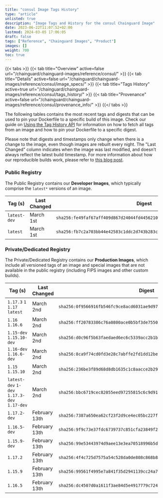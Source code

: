 ```yaml
---
title: "consul Image Tags History"
type: "article"
unlisted: true
description: "Image Tags and History for the consul Chainguard Image"
date: 2023-06-22T11:07:52+02:00
lastmod: 2024-03-05 17:06:05
draft: false
tags: ["Reference", "Chainguard Images", "Product"]
images: []
weight: 700
toc: true
---
```


{{< tabs >}}
{{< tab title="Overview" active=false url="/chainguard/chainguard-images/reference/consul/" >}}
{{< tab title="Details" active=false url="/chainguard/chainguard-images/reference/consul/image_specs/" >}}
{{< tab title="Tags History" active=true url="/chainguard/chainguard-images/reference/consul/tags_history/" >}}
{{< tab title="Provenance" active=false url="/chainguard/chainguard-images/reference/consul/provenance_info/" >}}
{{</ tabs >}}

The following tables contains the most recent tags and digests that can be used to pin your Dockerfile to a specific build of this image. Check our guide on [Using the Tag History API](/chainguard/chainguard-images/using-the-tag-history-api/) for information on how to fetch all tags from an image and how to pin your Dockerfile to a specific digest.

Please note that digests and timestamps only change when there is a change to the image, even though images are rebuilt every night. The "Last Changed" column indicates when the image was last modified, and doesn't always reflect the latest build timestamp. For more information about how our reproducible builds work, please refer to [this blog post](https://www.chainguard.dev/unchained/reproducing-chainguards-reproducible-image-builds).

### Public Registry
The Public Registry contains our **Developer Images**, which typically comprise the `latest*` versions of an image.

| Tag (s)       | Last Changed | Digest                                                                    |
|---------------|--------------|---------------------------------------------------------------------------|
|  `latest-dev` | March 1st    | `sha256:fe49faf67aff409d867d24044fd44562105436c8e107067eb3758de6e42d0851` |
|  `latest`     | March 1st    | `sha256:fb7c2a703bb44e42583c1ddc2d743b283c7c0bc86576e72e76cbed58ede1086e` |


### Private/Dedicated Registry
The Private/Dedicated Registry contains our **Production Images**, which include all versioned tags of an image and special images that are not available in the public registry (including FIPS images and other custom builds).

| Tag (s)                                       | Last Changed  | Digest                                                                    |
|-----------------------------------------------|---------------|---------------------------------------------------------------------------|
|  `1.17.3` `1` `1.17` `latest`                 | March 2nd     | `sha256:0f9566916fb546fc9ce8acd6031ae9d9721d771de66ff3cedea7b6f33c7fa4aa` |
|  `1.16` `1.16.6`                              | March 2nd     | `sha256:ff20783386c76a0800ace0b5bf3de75506fb3314f87d6e5aa1bb7fa933fd3432` |
|  `1.15-dev` `1.15.10-dev`                     | March 2nd     | `sha256:d0c96f5b63faedaed6ec6c5339acc2b1bf227d3284e140fe7574d87a939fdb93` |
|  `1.16-dev` `1.16.6-dev`                      | March 2nd     | `sha256:8ca9f74cd0fd3e28c7abffe2fd1dd12be819428bfe006864b9da0b6d416f495b` |
|  `1.15` `1.15.10`                             | March 2nd     | `sha256:236be3f89d68d8db1635c1c8aacce2b29f99bd5290a4d81b4d0a4fb604b19555` |
|  `latest-dev` `1-dev` `1.17.3-dev` `1.17-dev` | March 2nd     | `sha256:bbc6719cec82055eed97255815c6c9d9177c235ead27a59358c5cb3d0394183f` |
|  `1.17.2-dev`                                 | February 13th | `sha256:7387a650ea62cf23f2d9ce4ec05bc227f6cb9a58ac8a3c10d0305893d6ece39f` |
|  `1.16.5-dev`                                 | February 13th | `sha256:9f9c73e37fdc6739737c851cfa23849f25a7548f9e420f5898766026c9eff39b` |
|  `1.15.9-dev`                                 | February 13th | `sha256:99e53443974d9aee13e3ea70518996b5d18e1d4044281f2dfb343d5dd03d24c9` |
|  `1.17.2`                                     | February 13th | `sha256:4f4c725d7575a54c528da0de808c868b8f20fb3687e534649bf1de32c7dc7284` |
|  `1.15.9`                                     | February 13th | `sha256:99561f4995e7a841f35d2941139cc24a76a547e741de67e47900100dab7bce81` |
|  `1.16.5`                                     | February 13th | `sha256:dc4507d0a1611f3ae84d5e4917779c724042513b6d2f4881772e63292cf4c4a2` |


